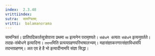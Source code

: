 ```yaml
---
index:  2.3.48
vrittiindex: 
sutra:  सामन्त्रितम्
vritti:  balamanorama 
---
```


सामन्त्रितं। प्रातिपदिकार्तसूत्रोपात्ता प्रथमा `सा` इत्यनेन परामृश्यते। `संबोधने चे`त्यतः `संबोधने` इत्यनुवर्तते। तदाह-संबोधने इत्यादिना। `तदन्त`मिति प्रत्ययग्रहणपरिभाषालभ्यम्। महासंज्ञाकरणात्संज्ञाविधावपि तदन्तग्रहणम्। अत एव हे है भो इत्यादीनामपि संज्ञा सिद्धा।

